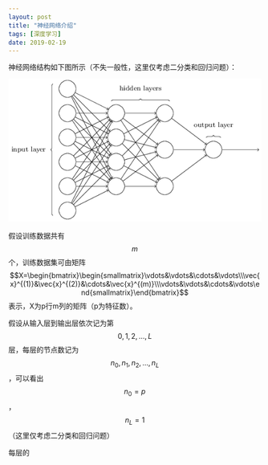 ```yaml
---
layout: post
title: "神经网络介绍"
tags: [深度学习]
date: 2019-02-19
---
```


神经网络结构如下图所示（不失一般性，这里仅考虑二分类和回归问题）：

![img](/img/nn.PNG)

假设训练数据共有$$m$$个，训练数据集可由矩阵$$X=\begin{bmatrix}\begin{smallmatrix}\vdots&\vdots&\cdots&\vdots\\\vec{x}^{(1)}&\vec{x}^{(2)}&\cdots&\vec{x}^{(m)}\\\vdots&\vdots&\cdots&\vdots\end{smallmatrix}\end{bmatrix}$$表示，X为p行m列的矩阵（p为特征数）。

假设从输入层到输出层依次记为第$$0,1,2,...,L$$层，每层的节点数记为$$n_0,n_1,n_2,...,n_L$$，可以看出$$n_0=p$$，$$n_L=1$$（这里仅考虑二分类和回归问题）

每层的
